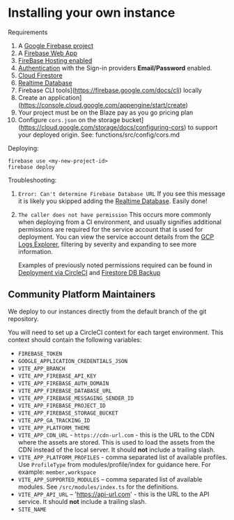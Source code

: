 # Installing your own instance

Requirements

1. A [Google Firebase project](https://console.firebase.google.com/)
1. A [Firebase Web App](https://firebase.google.com/docs/projects/learn-more#adding_apps_to_a_project)
1. [FireBase Hosting enabled](https://firebase.google.com/docs/hosting/quickstart#install-cli)
1. [Authentication](https://firebase.google.com/docs/auth?authuser=0) with the Sign-in providers **Email/Password** enabled.
1. [Cloud Firestore](https://firebase.google.com/docs/firestore/quickstart)
1. [Realtime Database](https://firebase.google.com/docs/database?authuser=0&hl=en)
1. Firebase CLI tools](https://firebase.google.com/docs/cli) locally
1. Create an application](https://console.cloud.google.com/appengine/start/create)
1. Your project must be on the Blaze pay as you go pricing plan
1. Configure `cors.json` on the storage bucket](https://cloud.google.com/storage/docs/configuring-cors) to support your deployed origin. See: functions/src/config/cors.md

Deploying:

```
firebase use <my-new-project-id>
firebase deploy
```

Troubleshooting:

1. `Error: Can't determine Firebase Database URL`
   If you see this message it is likely you skipped adding the [Realtime Database](https://firebase.google.com/docs/database?authuser=0&hl=en). Easily done!

2. `The caller does not have permission`
   This occurs more commonly when deploying from a CI environment, and usually signifies additional permissions are required for the service account that is used for deployment. You can view the service account details from the [GCP Logs Explorer](https://console.cloud.google.com/logs), filtering by severity and expanding to see more information.

   Examples of previously noted permissions required can be found in [Deployment via CircleCI](Deployment/circle-ci.md) and [Firestore DB Backup](./Backend%20Development//firestore-backup.md)

## Community Platform Maintainers

We deploy to our instances directly from the default branch of the git repository.

You will need to set up a CircleCI context for each target environment. This context should contain the following variables:

- `FIREBASE_TOKEN`
- `GOOGLE_APPLICATION_CREDENTIALS_JSON`
- `VITE_APP_BRANCH`
- `VITE_APP_FIREBASE_API_KEY`
- `VITE_APP_FIREBASE_AUTH_DOMAIN`
- `VITE_APP_FIREBASE_DATABASE_URL`
- `VITE_APP_FIREBASE_MESSAGING_SENDER_ID`
- `VITE_APP_FIREBASE_PROJECT_ID`
- `VITE_APP_FIREBASE_STORAGE_BUCKET`
- `VITE_APP_GA_TRACKING_ID`
- `VITE_APP_PLATFORM_THEME`
- `VITE_APP_CDN_URL` - `https://cdn-url.com` - this is the URL to the CDN where the assets are stored. This is used to load the assets from the CDN instead of the local server. It should **not** include a trailing slash.
- `VITE_APP_PLATFORM_PROFILES` - comma separated list of available profiles. Use `ProfileType` from modules/profile/index for guidance here. For example: `member,workspace`
- `VITE_APP_SUPPORTED_MODULES` – comma separated list of available modules. See `/src/modules/index.ts` for the definitions.
- `VITE_APP_API_URL` – 'https://api-url.com' - this is the URL to the API service. It should **not** include a trailing slash.
- `SITE_NAME`
